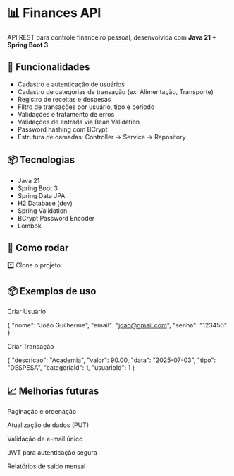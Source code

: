 # 📊 Finances API

API REST para controle financeiro pessoal, desenvolvida com **Java 21 + Spring Boot 3**.

## 📌 Funcionalidades

- Cadastro e autenticação de usuários
- Cadastro de categorias de transação (ex: Alimentação, Transporte)
- Registro de receitas e despesas
- Filtro de transações por usuário, tipo e período
- Validações e tratamento de erros
- Validações de entrada via Bean Validation
- Password hashing com BCrypt
- Estrutura de camadas: Controller → Service → Repository

## 📦 Tecnologias

- Java 21
- Spring Boot 3
- Spring Data JPA
- H2 Database (dev)
- Spring Validation
- BCrypt Password Encoder
- Lombok

## 📑 Como rodar

1️⃣ Clone o projeto:

## 📦 Exemplos de uso

Criar Usuário

{
  "nome": "João Guilherme",
  "email": "joao@gmail.com",
  "senha": "123456"
}

Criar Transação

{
  "descricao": "Academia",
  "valor": 90.00,
  "data": "2025-07-03",
  "tipo": "DESPESA",
  "categoriaId": 1,
  "usuarioId": 1
}

## 📈 Melhorias futuras
Paginação e ordenação

Atualização de dados (PUT)

Validação de e-mail único

JWT para autenticação segura

Relatórios de saldo mensal
